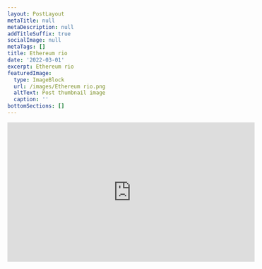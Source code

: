 ```yaml
---
layout: PostLayout
metaTitle: null
metaDescription: null
addTitleSuffix: true
socialImage: null
metaTags: []
title: Ethereum rio
date: '2022-03-01'
excerpt: Ethereum rio
featuredImage:
  type: ImageBlock
  url: /images/Ethereum rio.png
  altText: Post thumbnail image
  caption: ''
bottomSections: []
---
```

<iframe width="560" height="315" src="https://www.youtube.com/embed/Qp01pJIcHEg" title="YouTube video player" frameborder="0" allow="accelerometer; autoplay; clipboard-write; encrypted-media; gyroscope; picture-in-picture" allowfullscreen></iframe>